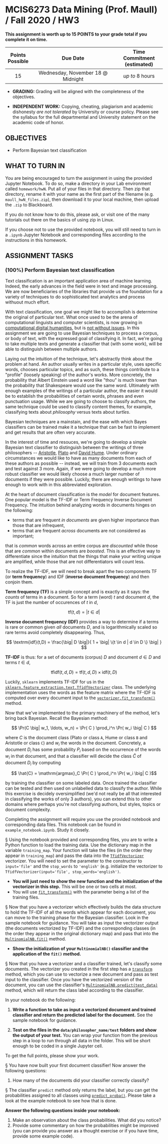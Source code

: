```python

```

# MCIS6273 Data Mining (Prof. Maull) / Fall 2020 / HW3

**This assignment is worth up to 15 POINTS to your grade total if you complete it on time.**

| Points <br/>Possible | Due Date | Time Commitment <br/>(estimated) |
|:---------------:|:--------:|:---------------:|
| 15 | Wednesday, November 18 @ Midnight | _up to_ 8 hours |


* **GRADING:** Grading will be aligned with the completeness of the objectives.

* **INDEPENDENT WORK:** Copying, cheating, plagiarism  and academic dishonesty _are not tolerated_ by University or course policy.  Please see the syllabus for the full departmental and University statement on the academic code of honor.

## OBJECTIVES
* Perform Bayesian text classification

## WHAT TO TURN IN
You are being encouraged to turn the assignment in using the provided
Jupyter Notebook.  To do so, make a directory in your Lab environment called
`homework/hwN`.   Put all of your files in that directory.  Then zip that directory,
rename it with your name as the first part of the filename (e.g. `maull_hwN_files.zip`), then
download it to your local machine, then upload the `.zip` to Blackboard.

If you do not know how to do this, please ask, or visit one of the many tutorials out there
on the basics of using zip in Linux.

If you choose not to use the provided notebook, you will still need to turn in a
`.ipynb` Jupyter Notebook and corresponding files according to the instructions in
this homework.


## ASSIGNMENT TASKS
### (100%) Perform Bayesian text classification 

Text classification is an important application area of machine learning.  Indeed, the early
advances in the field were in text and image processing.  We are now beneficiaries of the
libraries that provide us the foundation for a variety of techniques to do sophisticated text
analytics and process withuout much effort.

With text classification, one goal we might like to accomplish is determine the original of
particular text.  What once used to be the arena of computational linguists and computer
scientists, is now growing in [computational digital humanities](https://jitp.commons.gc.cuny.edu/a-survey-of-digital-humanities-programs/),
but is [not without issues](https://www.chronicle.com/article/the-digital-humanities-debacle/).  In this assignment
we are going to use Bayesian techniques to process a corpus, or body of text, with the expressed
goal of classifying it.  In fact, we're going to take multiple texts and generate a classifier
that (with some work), will be able to distinguish between multiple authors.

Laying out the intuition of the technique, let's abstractly think about the problem at hand.  An author
usually writes in a particular style, uses specific words, chooses particular topics, and as
such, these things contribute to a "profile" (loosely speaking) of the author's works.  More
concretely, the probability that Albert Einstein used a word like "thou" is much lower than
the probability that Shakespeare would use the same word.  Ultimately with enough examples of the
writings of a particular author, the easier it would be to establish the probabilities of certain
words, phrases and even punctuation usage.  While we are going to choose to classify authors, the
same technique could be used to classify content themes, for example, classifying texts about
_philosophy_ versus texts about _turtles_.

Bayesian techniques are a mainstain, and the ease with which Bayes classifiers can be trained
make it a technique that can be fast to implement and get results that are often very accurate.

In the interest of time and resouces, we're going to develop a simple Bayesian text classifier to distinguish
between the writings of three philosophers -- [Aristotle](https://plato.stanford.edu/entries/aristotle/),
[Plato](https://plato.stanford.edu/entries/plato/) and [David Hume](https://plato.stanford.edu/entries/hume/).
Under ordinary circumstances
we would like to have as many documents from each of these authors as possible -- instead, we
will train from 3 documents each and test against 3 more.  Again, if we were going to develop
a much more robust classifier we would likely choose a much larger number of documents if they were
possible.  Luckily, there are enough writings to have enough to work with in this abbreviated exploration.

At the heart of document classification is the _model_ for document features.  One popular model is
the TF-IDF or Term Frequency Inverse Document Frequency.  The intuition behind analyzing words in
documents hinges on the following:

* terms that are frequent _in documents_ are given higher importance than those that are infrequent,
* terms that are frequent _across_ documents are not considered as important;

that is _common_ words across an entire corpus are *discounted* while
those that are _common_ within documents are *boosted*.  This is an effective way to differentiate since
the intuition that the things that make your writing unique are amplified, while those that are not
differentiators will count less.


To realize the TF-IDF, we will need to break apart the two components TF (or **term frequency**) and
 IDF (**inverse document frequency**) and then conjoin them.

**Term frequency (TF)** is a simple concept and is exactly as it says: the _counts_ of terms in a document.
So for a term (word) $t$ and document $d$, the TF is just the number of occurences of $t$ in $d$,

$$\textrm{tf}(t,d) = \big| t \in d \big|$$

**Inverse document frequency (IDF)** provides a way to determine if a terms is rare or
common given _all_ documents $D$, and is logarithmically scaled so rare terms avoid completely disappearing.  Thus,

$$
\textrm{idf}(t,D) = \frac{\big| D \big|}{ 1 + \big| \{t \in d | d \in D \} \big| }
$$

**TF-IDF** is thus: for a set of documents (corpus) $D$ and document $d \in D$ and terms $t \in d$,


$$
\textrm{tfidf}(t,d,D)= \textrm{tf}(t,d,D) \times \textrm{idf}(t,D)
$$


Luckily, `sklearn` implements TF-IDF for us in the [`sklearn.feature_extraction.text.TfidfVectorizer`](https://scikit-learn.org/stable/modules/generated/sklearn.feature_extraction.text.TfidfVectorizer.html?highlight=vectorizer#sklearn.feature_extraction.text.TfidfVectorizer)
class.
The underlying implementation uses the words as the feature matrix where the TF-IDF is computed over
every document input to the [`vectorizer.fit_transform()`](https://scikit-learn.org/stable/modules/generated/sklearn.feature_extraction.text.TfidfVectorizer.html?highlight=vectorizer#sklearn.feature_extraction.text.TfidfVectorizer.transform)
method.

Now that we've implemented to the primary machinery of the method, let's bring back Bayesian.  Recall the
Bayesian method:

$$ \Pr(C \big| w_1, \ldots, w_n) = \Pr( C ) \prod_i^n \Pr(  w_i \big| C ) $$

where $C$ is the document class (Plato or class `A`, Hume or class `B` and Aristotle or class `C`) and $w_i$
the words in the document.  Concretely, a document $D_i$ has some probability $P_i$ based on the
occurrence of the words $w_i$ in that document, and that a classifier will decide the class $\hat{C}$  of document
$D_i$ by computing

$$ \hat{C} = \mathrm{argmax}_C \Pr( C ) \prod_i^n \Pr(  w_i \big| C )$$

by training the classifier on some labeled data.  Once trained the classifier can be tested and then used on
unlabelled data to classify the author.  While this exercise is decidely oversimplified (we'd not really be all
that interested in classifying the works of only 3 authors), you can extend this to other domains where
perhaps you're not classifying authors, but styles, topics or document complexity.

Completing the assignment will require you use the provided notebook and corresponding data files.
This notebook can be found in `example_notebook.ipynb`.  Study it closely.

&#167;  Using the notebook provided and corresponding files, you are to write a Python
function to load the training data.  Use the dictionary map in the variable
`training_map`.  Your function will take the files (in the order they appear in
`training_map`) and pass the  data into the [`TfidfVectorizer`](https://scikit-learn.org/stable/modules/generated/sklearn.feature_extraction.text.TfidfVectorizer.html#sklearn-feature-extraction-text-tfidfvectorizer) vectorizer.  You
will need to set the parameter to the constructor to `input='file'` and the
`stop_words` to `'english'` (e.g. initialize the vectorizer to `TfidfVectorizer(input='file', stop_words='english')`.

* **You will just need to show the new function and the initialization of the vectorizer
in this step.**  This will be one or two cells at most.
* You will use [`fit_transform()`](https://scikit-learn.org/stable/modules/generated/sklearn.feature_extraction.text.TfidfVectorizer.html#sklearn.feature_extraction.text.TfidfVectorizer.fit_transform) with the parameter being a list of the training files.


&#167;  Now that you have a vectorizer which effectively builds the data structure to hold the
TF-IDF of all the words which appear for each document, you can move to the training
phase for the Bayesian classifier.  Look in the sample notebook for guidance. You will take as
input the vectorizer output (the documents vectorized by TF-IDF) and the corresponding
classes (in the order they
appear in the original dictionary map) and pass that into the [`MultinomialNB.fit()`](https://scikit-learn.org/stable/modules/generated/sklearn.naive_bayes.MultinomialNB.html#sklearn.naive_bayes.MultinomialNB.fit) method.

* **Show the initialization of your `MultinomialNB()` classifier and the application of the `fit()` method.**


&#167;  Now that you have a vectorizer and a classifier trained, let's classify some documents. The vectorizer you
created in the first step has a [`transform`]() method, which you can use
to vectorize a new document and pass as test input to the classifier.  Once you have
the vectorized version of the document, you can use the classifier's [`MultinomialNB.predict(test_data)`](https://scikit-learn.org/stable/modules/generated/sklearn.naive_bayes.MultinomialNB.html#sklearn.naive_bayes.MultinomialNB.predict)
method, which will return the class label according to the classifier.

In your notebook do the following:

1. **Write a function to take as input a vectorized document and trained classifier and return
the predicted label for the document.**  See the sample notebook for guidance.

1. **Test on the files in the `data/philosopher_name/test` folders and show the output of your test.**
You can wrap your function from the previous step in a loop
to run through all data in the folder.  This will be short enough to be coded in a single Jupyter cell.

To get the full points, please show your work.


&#167;  You have now built your first document classifier!  Now answer the following questions:

1. How many of the documents did your classifier correctly classify?


&#167;  The classifier `predict` method only returns the label, but you can get the probabilities assigned to all
classes using [`predict_proba()`](https://scikit-learn.org/stable/modules/generated/sklearn.naive_bayes.MultinomialNB.html#sklearn.naive_bayes.MultinomialNB.predict_proba).
Please take a look at the example notebook to see how that is done.

**Answer the following questions inside your notebook:**

1. Make an observation about the class probabilities.  What did you notice?
2. Provide some commentary on how the probabilities might be improved (you can provide you answer
   as a thought exercise or if you have time, provide some example code).




